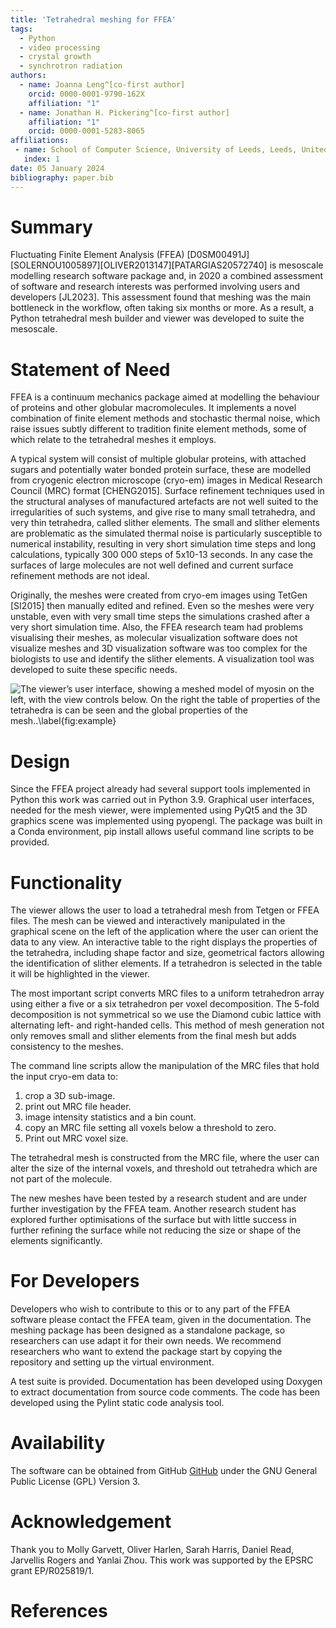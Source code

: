 ```yaml
---
title: 'Tetrahedral meshing for FFEA'
tags:
  - Python
  - video processing
  - crystal growth
  - synchrotron radiation
authors:
  - name: Joanna Leng^[co-first author]
    orcid: 0000-0001-9790-162X
    affiliation: "1"
  - name: Jonathan H. Pickering^[co-first author]
    affiliation: "1"
    orcid: 0000-0001-5283-8065
affiliations:
 - name: School of Computer Science, University of Leeds, Leeds, United Kingdom
   index: 1
date: 05 January 2024
bibliography: paper.bib
---
```


# Summary

Fluctuating Finite Element Analysis (FFEA) [D0SM00491J][SOLERNOU1005897][OLIVER2013147][PATARGIAS20572740] is mesoscale modelling research software package and, in 2020 a combined assessment of software and research interests was performed involving users and developers [JL2023].  This assessment found that meshing was the main bottleneck in the workflow, often taking six months or more. As a result, a Python tetrahedral mesh builder and viewer was developed to suite the mesoscale.

# Statement of Need

FFEA is a continuum mechanics package aimed at modelling the behaviour of proteins and other globular macromolecules. It implements a novel combination of finite element methods and stochastic thermal noise, which raise issues subtly different to tradition finite element methods, some of which relate to the tetrahedral meshes it employs.

A typical system will consist of multiple globular proteins, with attached sugars and potentially water bonded protein surface, these are modelled from cryogenic electron microscope (cryo-em) images in Medical Research Council (MRC) format [CHENG2015]. Surface refinement techniques used in the structural analyses of manufactured artefacts are not well suited to the irregularities of such systems, and give rise to many small tetrahedra, and very thin tetrahedra, called slither elements. The small and slither elements are problematic as the simulated thermal noise is particularly susceptible to numerical instability, resulting in very short simulation time steps and long calculations, typically 300 000 steps of 5x10-13 seconds. In any case the surfaces of large molecules are not well defined and current surface refinement methods are not ideal.

Originally, the meshes were created from cryo-em images using TetGen [SI2015] then manually edited and refined. Even so the meshes were very unstable, even with very small time steps the simulations crashed after a very short simulation time.  Also, the FFEA research team had problems visualising their meshes, as molecular visualization software does not visualize meshes and 3D visualization software was too complex for the biologists to use and identify the slither elements. A visualization tool was developed to suite these specific needs.

![The viewer’s user interface, showing a meshed model of myosin on the left, with the view controls below. On the right the table of properties of the tetrahedra is can be seen and the global properties of the mesh..\label{fig:example}](images/??)

# Design

Since the FFEA project already had several support tools implemented in Python this work was carried out in Python 3.9.  Graphical user interfaces, needed for the mesh viewer, were implemented using PyQt5 and the 3D graphics scene was implemented using pyopengl.  The package was built in a Conda environment, pip install allows useful command line scripts to be provided.

# Functionality

The viewer allows the user to load a tetrahedral mesh from Tetgen or FFEA files. The mesh can be viewed and interactively manipulated in the graphical scene on the left of the application where the user can orient the data to any view. An interactive table to the right displays the properties of the tetrahedra, including shape factor and size, geometrical factors allowing the identification of slither elements. If a tetrahedron is selected in the table it will be highlighted in the viewer.

The most important script converts MRC files to a uniform tetrahedron array using either a five or a six tetrahedron per voxel decomposition. The 5-fold decomposition is not symmetrical so we use the Diamond cubic lattice with alternating left- and right-handed cells. This method of mesh generation not only removes small and slither elements from the final mesh but adds consistency to the meshes.

The command line scripts allow the manipulation of the MRC files that hold the input cryo-em data to:

1. crop a 3D sub-image.
2. print out MRC file header.
3. image intensity statistics and a bin count.
4. copy an MRC file setting all voxels below a threshold to zero.
5. Print out MRC voxel size.

The tetrahedral mesh is constructed from the MRC file, where the user can alter the size of the internal voxels, and threshold out tetrahedra which are not part of the molecule.

The new meshes have been tested by a research student and are under further investigation by the FFEA team. Another research student has explored further optimisations of the surface but with little success in further refining the surface while not reducing the size or shape of the elements significantly.

# For Developers

Developers who wish to contribute to this or to any part of the FFEA software please contact the FFEA team, given in the documentation. The meshing package has been designed as a standalone package, so researchers can use adapt it for their own needs. We recommend researchers who want to extend the package start by copying the repository and setting up the virtual environment.

A test suite is provided. Documentation has been developed using Doxygen to extract documentation from source code comments. The code has been developed using the Pylint static code analysis tool.

# Availability

The software can be obtained from GitHub [GitHub](https://github.com/jonathanHuwP/tet_mesh_tools) under the GNU General Public License (GPL) Version 3.

# Acknowledgement

Thank you to Molly Garvett, Oliver Harlen, Sarah Harris, Daniel Read, Jarvellis Rogers and Yanlai Zhou. This work was supported by the EPSRC grant EP/R025819/1.

# References
